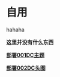 # 自用
hahaha

**这里并没有什么东西**

[**部署001DC主题**](https://raw.githubusercontent.com/laochuz/laochuz.github.io/main/100907446_p0.jpg)

[**部署002DC头图**](https://raw.githubusercontent.com/laochuz/laochuz.github.io/main/98021576-p0.jpg)
